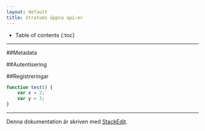 ```yaml
---
layout: default
title: Stratums öppna api:er
---
```


* Table of contents
{:toc}

---

##Metadata

##Autentisering

##Registreringar

```javascript
function test() {
	var x = 2;
	var y = 3;
}
```
---
Denna dokumentation är skriven med [<i class="icon-provider-stackedit"></i> StackEdit](https://stackedit.io/).
